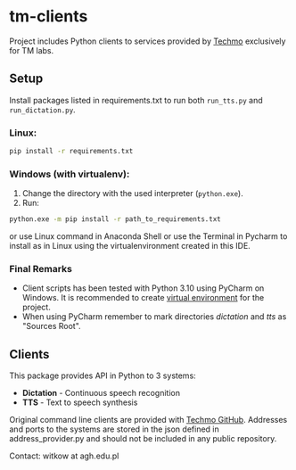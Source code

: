 # tm-clients

Project includes Python clients to services provided by [Techmo](http://techmo.pl/) exclusively for TM labs. 

## Setup
 Install packages listed in requirements.txt to run both `run_tts.py` and `run_dictation.py`.  
 ### Linux:
 ```bash
 pip install -r requirements.txt
 ```
 
 ### Windows (with virtualenv):
 1. Change the directory with the used interpreter (`python.exe`).
 2. Run:
 ```bash
 python.exe -m pip install -r path_to_requirements.txt
 ```
 or use Linux command in Anaconda Shell
 or use the Terminal in Pycharm to install as in Linux using the virtualenvironment created in this IDE.
### Final Remarks

* Client scripts has been tested with Python 3.10 using PyCharm on Windows. It is recommended to create [virtual environment](https://www.jetbrains.com/help/pycharm/creating-virtual-environment.html) for the project.
* When using PyCharm remember to mark directories *dictation* and *tts* as "Sources Root".  

 ## Clients

 This package provides API in Python to 3 systems:
 *   **Dictation** - Continuous speech recognition
 *   **TTS** - Text to speech synthesis
 
Original command line clients are provided with [Techmo GitHub](https://github.com/techmo-pl). 
Addresses and ports to the systems are stored in the json defined in address_provider.py and should not be included in any public repository.


 Contact: witkow at agh.edu.pl
